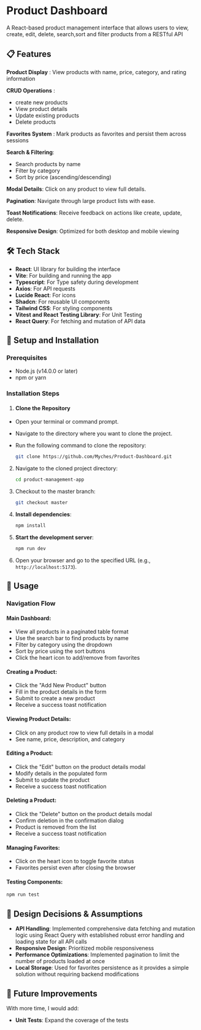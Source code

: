
# Product Dashboard

A React-based product management interface that allows users to view, create, edit, delete, search,sort and filter products from a RESTful API


## 📋 Features
  **Product Display** : View products with name, price, category, and rating information
  
  **CRUD Operations** : 
  - create new products
  - View product details
  - Update existing products
  - Delete products

  **Favorites System** : Mark products as favorites and persist them across sessions
  
  **Search & Filtering**:
  - Search products by name
  - Filter by category
  - Sort by price (ascending/descending)

  **Modal Details**: Click on any product to view full details.
  
  **Pagination**: Navigate through large product lists with ease.
  
  **Toast Notifications**: Receive feedback on actions like create, update, delete.
  
  **Responsive Design**: Optimized for both desktop and mobile viewing

## 🛠️ Tech Stack

- **React**: UI library for building the interface
- **Vite**: For building and running the app
- **Typescript**: For Type safety during development
- **Axios**: For API requests
- **Lucide React**: For icons
- **Shadcn**: For reusable UI components
- **Tailwind CSS**: For styling components
- **Vitest and React Testing Library**: For Unit Testing
- **React Query**: For fetching and mutation of API data

## 🔧 Setup and Installation

### Prerequisites
- Node.js (v14.0.0 or later)
- npm or yarn

### Installation Steps

1. ####  Clone the Repository

- Open your terminal or command prompt.
- Navigate to the directory where you want to clone the project.
- Run the following command to clone the repository:

   ```bash
   git clone https://github.com/Myches/Product-Dashboard.git
   ```

2. Navigate to the cloned project directory:

   ```bash
   cd product-management-app
   ```

3. Checkout to the master branch:

   ```bash
   git checkout master
    ```
  

4. **Install dependencies**:
   ```bash
   npm install
   ```

5. **Start the development server**:

   ```bash
   npm run dev
   ```
6.  Open your browser and go to the specified URL (e.g., `http://localhost:5173`).

## 📱 Usage

### Navigation Flow

#### Main Dashboard:
- View all products in a paginated table format
- Use the search bar to find products by name
- Filter by category using the dropdown
- Sort by price using the sort buttons
- Click the heart icon to add/remove from favorites

#### Creating a Product:
- Click the "Add New Product" button
- Fill in the product details in the form
- Submit to create a new product
- Receive a success toast notification

#### Viewing Product Details:
- Click on any product row to view full details in a modal
- See name, price, description, and category

#### Editing a Product:
- Click the "Edit" button on the product details modal
- Modify details in the populated form
- Submit to update the product
- Receive a success toast notification

#### Deleting a Product:
- Click the "Delete" button on the product details modal
- Confirm deletion in the confirmation dialog
- Product is removed from the list
- Receive a success toast notification

#### Managing Favorites:
- Click on the heart icon to toggle favorite status
- Favorites persist even after closing the browser

#### Testing Components:
```bash
npm run test
```

## 📝 Design Decisions & Assumptions

- **API Handling**: Implemented comprehensive data fetching and mutation logic using React Query with established robust error handling and loading state for all API calls
- **Responsive Design**: Prioritized mobile responsiveness
- **Performance Optimizations**: Implemented pagination to limit the number of products loaded at once
- **Local Storage**: Used for favorites persistence as it provides a simple solution without requiring backend modifications

## 🔮 Future Improvements

With more time, I would add:
- **Unit Tests**: Expand the coverage of the tests
